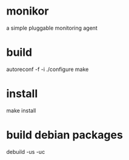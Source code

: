 # monikor
a simple pluggable monitoring agent

# build

autoreconf -f -i
./configure
make

# install

make install

# build debian packages

debuild -us -uc
